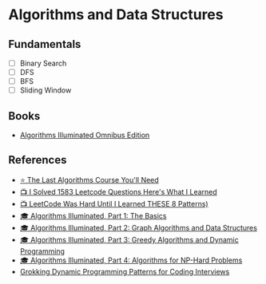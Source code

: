 # Algorithms and Data Structures

## Fundamentals

- [ ] Binary Search
- [ ] DFS
- [ ] BFS
- [ ] Sliding Window

## Books

- [Algorithms Illuminated Omnibus Edition](https://www.algorithmsilluminated.org/)

## References

- [⭐️ The Last Algorithms Course You'll Need](https://frontendmasters.com/courses/algorithms/)
- [📺 I Solved 1583 Leetcode Questions Here's What I Learned](https://www.youtube.com/watch?v=vHua-t_8hrA)
- [📺 LeetCode Was Hard Until I Learned THESE 8 Patterns)](https://www.youtube.com/watch?v=RYT08CaYq6A)
- [🎓 Algorithms Illuminated, Part 1: The Basics](https://www.youtube.com/playlist?list=PLEGCF-WLh2RLHqXx6-GZr_w7LgqKDXxN_)
- [🎓 Algorithms Illuminated, Part 2: Graph Algorithms and Data Structures](https://www.youtube.com/playlist?list=PLEGCF-WLh2RJ5W-pt-KE9GUArTDzVwL1P)
- [🎓 Algorithms Illuminated, Part 3: Greedy Algorithms and Dynamic Programming](https://www.youtube.com/playlist?list=PLEGCF-WLh2RI5H8JBWxq0Q4AN7XVaj-h-)
- [🎓 Algorithms Illuminated, Part 4: Algorithms for NP-Hard Problems](https://www.youtube.com/playlist?list=PLEGCF-WLh2RK6lq3iSsiU84rWVee3A-hz)
- [Grokking Dynamic Programming Patterns for Coding Interviews](https://www.designgurus.io/course/grokking-dynamic-programming)
